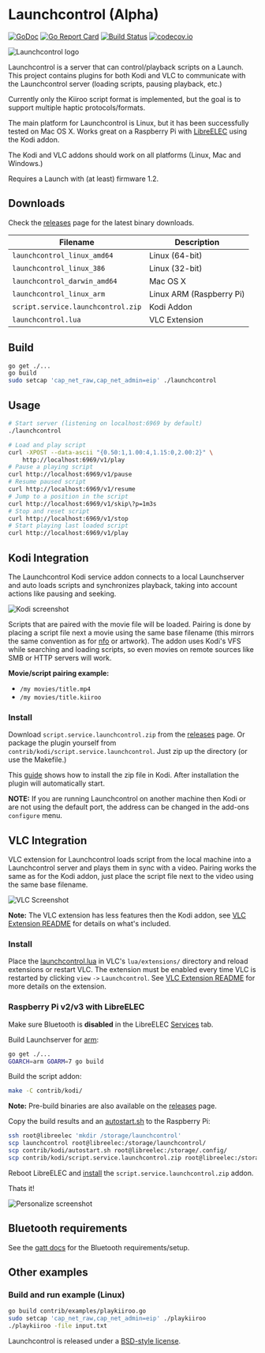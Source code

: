# Launchcontrol (Alpha)

[![GoDoc](https://godoc.org/github.com/funjack/launchcontrol?status.svg)](https://godoc.org/github.com/funjack/launchcontrol)
[![Go Report Card](https://goreportcard.com/badge/github.com/funjack/launchcontrol)](https://goreportcard.com/report/github.com/funjack/launchcontrol)
[![Build Status](https://travis-ci.org/funjack/launchcontrol.svg?branch=master)](https://travis-ci.org/funjack/launchcontrol)
[![codecov.io](https://codecov.io/github/funjack/launchcontrol/coverage.svg?branch=master)](https://codecov.io/github/funjack/launchcontrol)

![Launchcontrol logo](contrib/kodi/script.service.launchcontrol/icon.png "Launchcontrol")

Launchcontrol is a server that can control/playback scripts on a Launch. This
project contains plugins for both Kodi and VLC to communicate with the
Launchcontrol server (loading scripts, pausing playback, etc.)

Currently only the Kiiroo script format is implemented, but the goal is to
support multiple haptic protocols/formats.

The main platform for Launchcontrol is Linux, but it has been successfully
tested on Mac OS X. Works great on a Raspberry Pi with
[LibreELEC](https://libreelec.tv/) using the Kodi addon.

The Kodi and VLC addons should work on all platforms (Linux, Mac and Windows.)

Requires a Launch with (at least) firmware 1.2.

## Downloads

Check the [releases](https://github.com/funjack/launchcontrol/releases) page
for the latest binary downloads.

| Filename                           | Description              |
| ---------------------------------- | ------------------------ |
| `launchcontrol_linux_amd64`        | Linux (64-bit)           |
| `launchcontrol_linux_386`          | Linux (32-bit)           |
| `launchcontrol_darwin_amd64`       | Mac OS X                 |
| `launchcontrol_linux_arm`          | Linux ARM (Raspberry Pi) |
| `script.service.launchcontrol.zip` | Kodi Addon               |
| `launchcontrol.lua`                | VLC Extension            |

## Build

```sh
go get ./...
go build
sudo setcap 'cap_net_raw,cap_net_admin=eip' ./launchcontrol
```

## Usage

```sh
# Start server (listening on localhost:6969 by default)
./launchcontrol
```

```sh
# Load and play script
curl -XPOST --data-ascii "{0.50:1,1.00:4,1.15:0,2.00:2}" \
	http://localhost:6969/v1/play
# Pause a playing script
curl http://localhost:6969/v1/pause
# Resume paused script
curl http://localhost:6969/v1/resume
# Jump to a position in the script
curl http://localhost:6969/v1/skip\?p=1m3s
# Stop and reset script
curl http://localhost:6969/v1/stop
# Start playing last loaded script
curl http://localhost:6969/v1/play
```

## Kodi Integration

The Launchcontrol Kodi service addon connects to a local Launchserver and auto
loads scripts and synchronizes playback, taking into account actions like
pausing and seeking.

![Kodi screenshot](contrib/kodi/script.service.launchcontrol/resources/screenshot003.jpg "Kodi Addon")

Scripts that are paired with the movie file will be loaded. Pairing is done by
placing a script file next a movie using the same base filename (this mirrors
the same convention as for [nfo](http://kodi.wiki/view/NFO_files) or artwork).
The addon uses Kodi's VFS while searching and loading scripts, so even movies
on remote sources like SMB or HTTP servers will work.

**Movie/script pairing example:**

- `/my movies/title.mp4`
- `/my movies/title.kiiroo`

### Install

Download `script.service.launchcontrol.zip` from the
[releases](https://github.com/funjack/launchcontrol/releases) page.  Or package
the plugin yourself from `contrib/kodi/script.service.launchcontrol`. Just zip
up the directory (or use the Makefile.)

This [guide](http://kodi.wiki/view/HOW-TO:Install_add-ons_from_zip_files) shows
how to install the zip file in Kodi. After installation the plugin will
automatically start.

**NOTE:** If you are running Launchcontrol on another machine then Kodi or
are not using the default port, the address can be changed in the add-ons
`configure` menu.

## VLC Integration

VLC extension for Launchcontrol loads script from the local machine into a
Launchcontrol server and plays them in sync with a video. Pairing works the
same as for the Kodi addon, just place the script file next to the video using
the same base filename.

![VLC Screenshot](contrib/vlc/screenshot001.jpg "VLC Configuration")

**Note:** The VLC extension has less features then the Kodi addon, see [VLC
Extension README](/contrib/vlc/README.md) for details on what's included.

### Install

Place the [launchcontrol.lua](contrib/vlc/launchcontrol.lua) in VLC's
`lua/extensions/` directory and reload extensions or restart VLC. The extension
must be enabled every time VLC is restarted by clicking `view` `->`
`Launchcontrol`. See [VLC Extension README](/contrib/vlc/README.md) for more
details on the extension.

### Raspberry Pi v2/v3 with LibreELEC

Make sure Bluetooth is **disabled** in the LibreELEC
[Services](https://wiki.libreelec.tv/index.php?title=LibreELEC_Settings#tab=Services)
tab.

Build Launchserver for [arm](https://golang.org/doc/install/source#environment):
```sh
go get ./...
GOARCH=arm GOARM=7 go build
```

Build the script addon:
```sh
make -C contrib/kodi/
```

**Note:** Pre-build binaries are also available on the
[releases](https://github.com/funjack/launchcontrol/releases) page.

Copy the build results and an [autostart.sh](http://wiki.openelec.tv/index.php/Autostart.sh) to the Raspberry Pi:
```sh
ssh root@libreelec 'mkdir /storage/launchcontrol'
scp launchcontrol root@libreelec:/storage/launchcontrol/
scp contrib/kodi/autostart.sh root@libreelec:/storage/.config/
scp contrib/kodi/script.service.launchcontrol.zip root@libreelec:/storage/
```

Reboot LibreELEC and
[install](http://kodi.wiki/view/HOW-TO:Install_add-ons_from_zip_files) the
`script.service.launchcontrol.zip` addon.

Thats it!

![Personalize screenshot](contrib/kodi/script.service.launchcontrol/resources/screenshot001.jpg "Personalize")

## Bluetooth requirements

See the [gatt docs](https://godoc.org/github.com/currantlabs/gatt#hdr-SETUP)
for the Bluetooth requirements/setup.

## Other examples

### Build and run example (Linux)

```sh
go build contrib/examples/playkiiroo.go
sudo setcap 'cap_net_raw,cap_net_admin=eip' ./playkiiroo
./playkiiroo -file input.txt
```

Launchcontrol is released under a [BSD-style license](./LICENSE).

